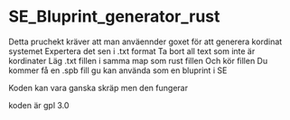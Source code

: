 # SE_Bluprint_generator_rust
Detta pruchekt kräver att man anväennder goxet för att generera kordinat systemet 
Expertera det sen i .txt format 
Ta bort all text som inte är kordinater 
Läg .txt fillen i samma map som rust fillen 
Och kör fillen 
Du kommer få en .spb fill gu kan använda som en bluprint i SE

Koden kan vara ganska skräp men den fungerar

koden är gpl 3.0




